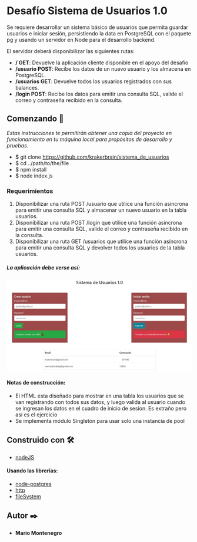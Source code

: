 # Desafío Sistema de Usuarios 1.0

Se requiere desarrollar un sistema básico de usuarios que permita guardar usuarios e iniciar sesión,
persistiendo la data en PostgreSQL con el paquete pg y usando un servidor en Node para el desarrollo backend.

El servidor deberá disponibilizar las siguientes rutas:

- **/ GET**: Devuelve la aplicación cliente disponible en el apoyo del desafío
- **/usuario POST**: Recibe los datos de un nuevo usuario y los almacena en PostgreSQL.
- **/usuarios GET**: Devuelve todos los usuarios registrados con sus balances.
- **/login POST**: Recibe los datos para emitir una consulta SQL, valide el correo y contraseña recibido en la consulta.

## Comenzando 🚀

_Estas instrucciones te permitirán obtener una copia del proyecto en funcionamiento en tu máquina local para propósitos de desarrollo y pruebas._

- $ git clone https://github.com/krakerbrain/sistema_de_usuarios
- $ cd ../path/to/the/file
- $ npm install
- $ node index.js

### Requerimientos

1. Disponibilizar una ruta POST /usuario que utilice una función asíncrona para emitir
   una consulta SQL y almacenar un nuevo usuario en la tabla usuarios.
2. Disponibilizar una ruta POST /login que utilice una función asíncrona para emitir una
   consulta SQL, valide el correo y contraseña recibido en la consulta.
3. Disponibilizar una ruta GET /usuarios que utilice una función asíncrona para emitir
   una consulta SQL y devolver todos los usuarios de la tabla usuarios.

##### La aplicación debe verse así:

![Banco Solar](./readme_files/sistema.jpg)

#### Notas de construcción:

- El HTML esta diseñado para mostrar en una tabla los usuarios que se van registrando
  con todos sus datos, y luego valida al usuario cuando se ingresan los datos en el cuadro
  de inicio de sesion. Es extraño pero así es el ejercicio
- Se implementa módulo Singleton para usar solo una instancia de pool

## Construido con 🛠️

- [nodeJS](https://nodejs.org/en/)

#### Usando las librerías:

- [node-postgres](https://node-postgres.com/api/pool)
- [http](https://nodejs.org/api/http.html)
- [fileSystem](https://nodejs.org/api/fs.html)

## Autor ✒️

- **Mario Montenegro**
